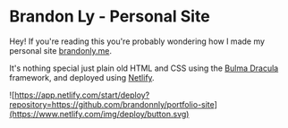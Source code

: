 # Brandon Ly - Personal Site

Hey! If you're reading this you're probably wondering how I made my personal site [brandonly.me](https://brandonly.me).

It's nothing special just plain old HTML and CSS using the [Bulma Dracula](https://github.com/mazipan/bulma-dracula) framework, and deployed using [Netlify](https://netlify.com).

![https://app.netlify.com/start/deploy?repository=https://github.com/brandonnly/portfolio-site](https://www.netlify.com/img/deploy/button.svg)
